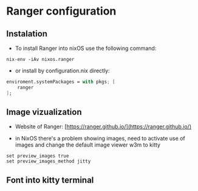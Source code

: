 # Ranger configuration

## Instalation

- To install Ranger into nixOS use the following command:

```shell
nix-env -iAv nixos.ranger
```

- or install by configuration.nix directly:

```nix
enviroment.systemPackages = with pkgs; [
    ranger
];
```

## Image vizualization

- Website of Ranger: [https://ranger.github.io/](https://ranger.github.io/)

- in NixOS there's a problem showing images, need to activate use of images and change the default image viewer w3m to kitty

```shell
set preview_images true
set preview_images_method jitty
```

## Font into kitty terminal







